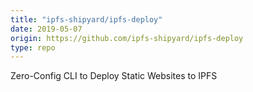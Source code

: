 ```yaml
---
title: "ipfs-shipyard/ipfs-deploy"
date: 2019-05-07
origin: https://github.com/ipfs-shipyard/ipfs-deploy
type: repo
---
```


Zero-Config CLI to Deploy Static Websites to IPFS